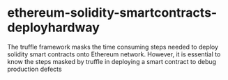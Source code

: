 # ethereum-solidity-smartcontracts-deployhardway
The truffle framework masks the time consuming steps needed to deploy solidity smart contracts onto Ethereum network. However, it is essential to know the steps masked by truffle in deploying a smart contract to debug production defects
